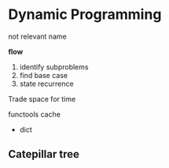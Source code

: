 # Dynamic Programming
not relevant name



**flow**
1. identify subproblems
2. find base case
3. state recurrence

Trade space for time

functools cache
- dict

Catepillar tree
- 